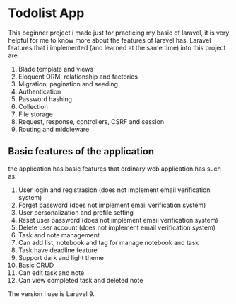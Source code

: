 # Todolist App

This beginner project i made just for practicing my basic of laravel, it is very helpful for me to know more about the features of laravel has.
Laravel features that i implemented (and learned at the same time) into this project are:
1. Blade template and views
2. Eloquent ORM, relationship and factories
3. Migration, pagination and seeding
4. Authentication
5. Password hashing
6. Collection
7. File storage
8. Request, response, controllers, CSRF and session
9. Routing and middleware

## Basic features of the application
the application has basic features that ordinary web application has such as:
1. User login and registrasion (does not implement email verification system)
2. Forget password (does not implement email verification system)
3. User personalization and profile setting
4. Reset user password (does not implement email verification system)
5. Delete user account (does not implement email verification system)
6. Task and note management
7. Can add list, notebook and tag for manage notebook and task
8. Task have deadline feature
9. Support dark and light theme
10. Basic CRUD
11. Can edit task and note
12. Can view completed task and deleted note

The version i use is Laravel 9.
